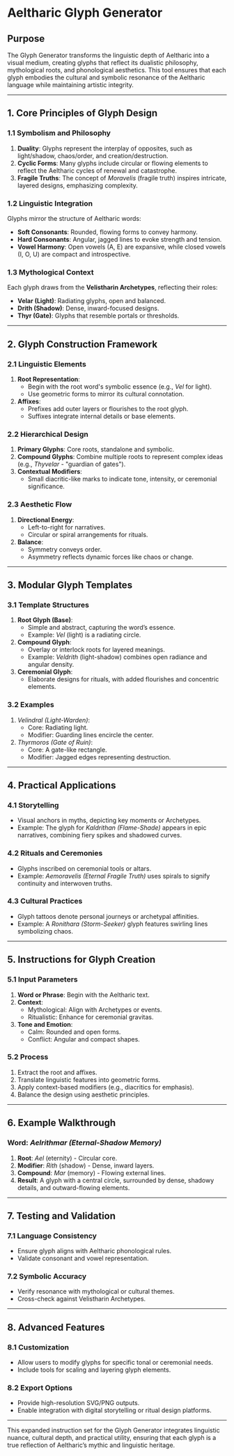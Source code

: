 # **Aeltharic Glyph Generator**

## **Purpose**
The Glyph Generator transforms the linguistic depth of Aeltharic into a visual medium, creating glyphs that reflect its dualistic philosophy, mythological roots, and phonological aesthetics. This tool ensures that each glyph embodies the cultural and symbolic resonance of the Aeltharic language while maintaining artistic integrity.

---

## **1. Core Principles of Glyph Design**

### **1.1 Symbolism and Philosophy**
1. **Duality**: Glyphs represent the interplay of opposites, such as light/shadow, chaos/order, and creation/destruction.
2. **Cyclic Forms**: Many glyphs include circular or flowing elements to reflect the Aeltharic cycles of renewal and catastrophe.
3. **Fragile Truths**: The concept of _Moravelis_ (fragile truth) inspires intricate, layered designs, emphasizing complexity.

### **1.2 Linguistic Integration**
Glyphs mirror the structure of Aeltharic words:
- **Soft Consonants**: Rounded, flowing forms to convey harmony.
- **Hard Consonants**: Angular, jagged lines to evoke strength and tension.
- **Vowel Harmony**: Open vowels (A, E) are expansive, while closed vowels (I, O, U) are compact and introspective.

### **1.3 Mythological Context**
Each glyph draws from the **Velistharin Archetypes**, reflecting their roles:
- **Velar (Light)**: Radiating glyphs, open and balanced.
- **Drith (Shadow)**: Dense, inward-focused designs.
- **Thyr (Gate)**: Glyphs that resemble portals or thresholds.

---

## **2. Glyph Construction Framework**

### **2.1 Linguistic Elements**
1. **Root Representation**:
   - Begin with the root word's symbolic essence (e.g., _Vel_ for light).
   - Use geometric forms to mirror its cultural connotation.
2. **Affixes**:
   - Prefixes add outer layers or flourishes to the root glyph.
   - Suffixes integrate internal details or base elements.

### **2.2 Hierarchical Design**
1. **Primary Glyphs**: Core roots, standalone and symbolic.
2. **Compound Glyphs**: Combine multiple roots to represent complex ideas (e.g., _Thyvelar_ - "guardian of gates").
3. **Contextual Modifiers**:
   - Small diacritic-like marks to indicate tone, intensity, or ceremonial significance.

### **2.3 Aesthetic Flow**
1. **Directional Energy**:
   - Left-to-right for narratives.
   - Circular or spiral arrangements for rituals.
2. **Balance**:
   - Symmetry conveys order.
   - Asymmetry reflects dynamic forces like chaos or change.

---

## **3. Modular Glyph Templates**

### **3.1 Template Structures**
1. **Root Glyph (Base)**:
   - Simple and abstract, capturing the word’s essence.
   - Example: _Vel_ (light) is a radiating circle.
2. **Compound Glyph**:
   - Overlay or interlock roots for layered meanings.
   - Example: _Veldrith_ (light-shadow) combines open radiance and angular density.
3. **Ceremonial Glyph**:
   - Elaborate designs for rituals, with added flourishes and concentric elements.

### **3.2 Examples**
1. _Velindral (Light-Warden)_:
   - Core: Radiating light.
   - Modifier: Guarding lines encircle the center.
2. _Thyrmoros (Gate of Ruin)_:
   - Core: A gate-like rectangle.
   - Modifier: Jagged edges representing destruction.

---

## **4. Practical Applications**

### **4.1 Storytelling**
- Visual anchors in myths, depicting key moments or Archetypes.
- Example: The glyph for _Kaldrithan (Flame-Shade)_ appears in epic narratives, combining fiery spikes and shadowed curves.

### **4.2 Rituals and Ceremonies**
- Glyphs inscribed on ceremonial tools or altars.
- Example: _Aemoravelis (Eternal Fragile Truth)_ uses spirals to signify continuity and interwoven truths.

### **4.3 Cultural Practices**
- Glyph tattoos denote personal journeys or archetypal affinities.
- Example: A _Ronithara (Storm-Seeker)_ glyph features swirling lines symbolizing chaos.

---

## **5. Instructions for Glyph Creation**

### **5.1 Input Parameters**
1. **Word or Phrase**: Begin with the Aeltharic text.
2. **Context**:
   - Mythological: Align with Archetypes or events.
   - Ritualistic: Enhance for ceremonial gravitas.
3. **Tone and Emotion**:
   - Calm: Rounded and open forms.
   - Conflict: Angular and compact shapes.

### **5.2 Process**
1. Extract the root and affixes.
2. Translate linguistic features into geometric forms.
3. Apply context-based modifiers (e.g., diacritics for emphasis).
4. Balance the design using aesthetic principles.

---

## **6. Example Walkthrough**

### **Word**: _Aelrithmar (Eternal-Shadow Memory)_
1. **Root**: _Ael_ (eternity) - Circular core.
2. **Modifier**: _Rith_ (shadow) - Dense, inward layers.
3. **Compound**: _Mar_ (memory) - Flowing external lines.
4. **Result**: A glyph with a central circle, surrounded by dense, shadowy details, and outward-flowing elements.

---

## **7. Testing and Validation**

### **7.1 Language Consistency**
- Ensure glyph aligns with Aeltharic phonological rules.
- Validate consonant and vowel representation.

### **7.2 Symbolic Accuracy**
- Verify resonance with mythological or cultural themes.
- Cross-check against Velistharin Archetypes.

---

## **8. Advanced Features**

### **8.1 Customization**
- Allow users to modify glyphs for specific tonal or ceremonial needs.
- Include tools for scaling and layering glyph elements.

### **8.2 Export Options**
- Provide high-resolution SVG/PNG outputs.
- Enable integration with digital storytelling or ritual design platforms.

---

This expanded instruction set for the Glyph Generator integrates linguistic nuance, cultural depth, and practical utility, ensuring that each glyph is a true reflection of Aeltharic’s mythic and linguistic heritage. 
